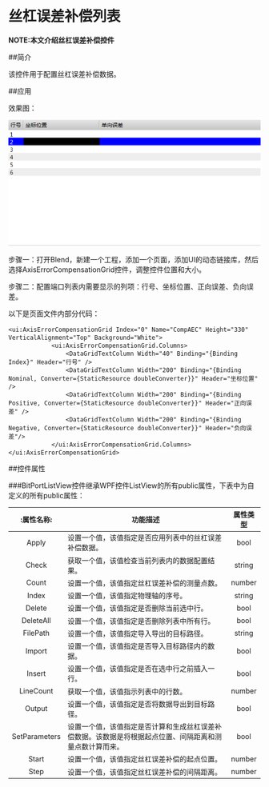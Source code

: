 丝杠误差补偿列表
==============================

**NOTE:本文介绍丝杠误差补偿控件** 

##简介

该控件用于配置丝杠误差补偿数据。

##应用

效果图：

![丝杠误差补偿.bmp](Help_R/丝杠误差补偿.bmp "丝杠误差补偿")

步骤一：打开Blend，新建一个工程，添加一个页面，添加UI的动态链接库，然后选择AxisErrorCompensationGrid控件，调整控件位置和大小。

步骤二：配置端口列表内需要显示的列项：行号、坐标位置、正向误差、负向误差。

以下是页面文件内部分代码：

````
<ui:AxisErrorCompensationGrid Index="0" Name="CompAEC" Height="330" VerticalAlignment="Top" Background="White">
            <ui:AxisErrorCompensationGrid.Columns>
                <DataGridTextColumn Width="40" Binding="{Binding Index}" Header="行号" />
                <DataGridTextColumn Width="200" Binding="{Binding Nominal, Converter={StaticResource doubleConverter}}" Header="坐标位置" />
                <DataGridTextColumn Width="200" Binding="{Binding Positive, Converter={StaticResource doubleConverter}}" Header="正向误差" />
                <DataGridTextColumn Width="200" Binding="{Binding Negative, Converter={StaticResource doubleConverter}}" Header="负向误差"/>
            </ui:AxisErrorCompensationGrid.Columns>
</ui:AxisErrorCompensationGrid>
````

##控件属性

###BitPortListView控件继承WPF控件ListView的所有public属性，下表中为自定义的所有public属性：

| :属性名称: | 功能描述  | 属性类型 |
| :----: | -------- | :----: |
| Apply | 设置一个值，该值指定是否应用列表中的丝杠误差补偿数据。 | bool |
| Check | 获取一个值，该值检查当前列表内的数据配置结果。 | string |
| Count | 设置一个值，该值指定丝杠误差补偿的测量点数。 | number |
| Index | 设置一个值，该值指定物理轴的序号。 | string |
| Delete | 设置一个值，该值指定是否删除当前选中行。 | bool |
| DeleteAll | 设置一个值，该值指定是否删除列表中所有行。 | bool |
| FilePath | 设置一个值，该值指定导入导出的目标路径。 | string |
| Import | 设置一个值，该值指定是否导入目标路径内的数据。 | bool |
| Insert | 设置一个值，该值指定是否在选中行之前插入一行。 | bool |
| LineCount | 获取一个值，该值指示列表中的行数。 | number |
| Output | 设置一个值，该值指定是否将数据导出到目标路径。 | bool |
| SetParameters | 设置一个值，该值指定是否计算和生成丝杠误差补偿数据。该数据是将根据起点位置、间隔距离和测量点数计算而来。 | bool |
| Start | 设置一个值，该值指定丝杠误差补偿的起点位置。 | number |
| Step | 设置一个值，该值指定丝杠误差补偿的间隔距离。 | number |

